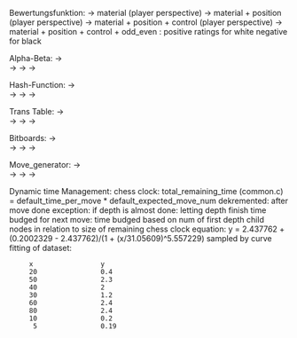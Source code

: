 Bewertungsfunktion: -> material (player perspective) 
                    -> material + position (player perspective) 
                    -> material + position + control (player perspective) 
                    -> material + position + control + odd_even : positive ratings for white negative for black

Alpha-Beta:         ->  
                    -> 
                    -> 
                    -> 

Hash-Function:      ->  
                    -> 
                    -> 
                    -> 

Trans Table:        ->  
                    -> 
                    -> 
                    -> 

Bitboards:          ->  
                    -> 
                    -> 
                    -> 

Move_generator:     ->  
                    -> 
                    -> 
                    -> 

Dynamic time Management:
chess clock: total_remaining_time (common.c) = default_time_per_move * default_expected_move_num
dekremented: after move done
exception: if depth is almost done: letting depth finish
time budged for next move: time budged based on num of first depth child nodes in relation to size of remaining chess clock
equation: y = 2.437762 + (0.2002329 - 2.437762)/(1 + (x/31.05609)^5.557229)
sampled by curve fitting of dataset:

         x                 y
         20                0.4        
         50                2.3        
         40                2          
         30                1.2        
         60                2.4        
         80                2.4        
         10                0.2        
          5                0.19       